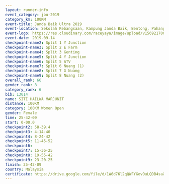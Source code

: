 ```yaml
---
layout: runner-info 
event_category: jbu-2019 
category_km: 100KM 
event-title: Janda Baik Ultra 2019  
event-location: Sekolah Kebangsaan, Kampung Janda Baik, Bentong, Pahang, Malaysia 
event-logo: https://res.cloudinary.com/raceyaya/image/upload/v1569217009/logo/janda-baik_vch1pc.jpg 
event-date: 2019-09-14 
checkpoint-name2: Split 1 Y Junction 
checkpoint-name3: Split 2 E Farm 
checkpoint-name4: Split 3 Genting 
checkpoint-name5: Split 4 Y Junction 
checkpoint-name6: Split 5 ATV 
checkpoint-name7: Split 6 Nuang (1) 
checkpoint-name8: Split 7 G Nuang 
checkpoint-name9: Split 8 Nuang (2) 
overall_rank: 66
gender_rank: 8
category_rank: 6
bib: 13014
name: SITI HAILWA MARJUNIT
distance: 100KM
category: 100KM Women Open
gender: Female
time: 25-42-09
start: 0-00.0
checkpoint2: 58-39.4
checkpoint3: 4-14-40
checkpoint4: 8-24-42
checkpoint5: 11-45-52
checkpoint6: 
checkpoint7: 15-36-25
checkpoint8: 19-55-42
checkpoint9: 23-20-25
finish: 25-42-09
country: Malaysia
certificate: https://drive.google.com/file/d/1W6d76l2qQWFYGovOuLQDB4saXljJzton/view?usp=sharing
---
```

